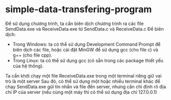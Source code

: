 # simple-data-transfering-program

Để sử dụng chương trình, ta cần biên dịch chương trình ra các file SendData.exe và ReceiveData.exe từ SendData.c và ReceiveData.c
Để biên dịch:
* Trong Windows: ta có thể sử dụng Development Command Prompt để biên dịch các file, hoặc cài đặt MinGW để sử dụng gcc (cho file c) và g++ (cho file cpp).
* Trong Linux: ta có thể sử dụng gcc (có sẵn trong các package thiết yếu của hệ thống).

Ta cần khởi chạy một file ReceiveData.exe trong một terminal riêng giữ vai trò là một server
Sau đó, có thể sử dụng một hoặc nhiều terminal khác để chạy SendData.exe gửi tin nhắn và file đến server, nhưng cần chỉ định rõ địa chỉ IP của server (nếu cùng một máy thì có thể sử dụng địa chỉ 127.0.0.1)
